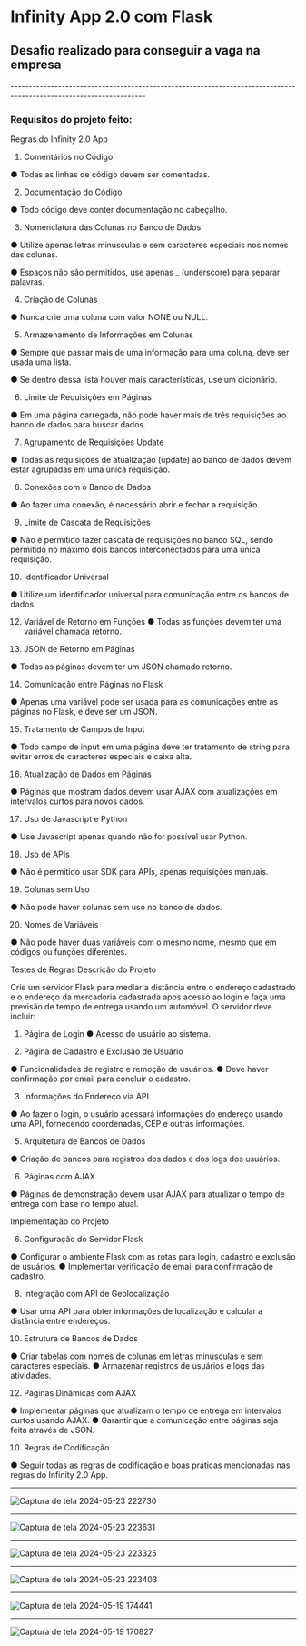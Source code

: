 <h1>Infinity App 2.0 com Flask</h1>
<h2>Desafio realizado para conseguir a vaga na empresa</h2>
-------------------------------------------------------------------------------------------------------------------
<h3>
  Requisitos do projeto feito:
</h3>

Regras do Infinity 2.0 App

1. Comentários no Código
   
● Todas as linhas de código devem ser comentadas.

2. Documentação do Código
   
● Todo código deve conter documentação no cabeçalho.

3. Nomenclatura das Colunas no Banco de Dados
   
● Utilize apenas letras minúsculas e sem caracteres especiais nos nomes das
colunas.

● Espaços não são permitidos, use apenas _ (underscore) para separar
palavras.

4. Criação de Colunas
   
● Nunca crie uma coluna com valor NONE ou NULL.

5. Armazenamento de Informações em Colunas
   
● Sempre que passar mais de uma informação para uma coluna, deve ser
usada uma lista.

● Se dentro dessa lista houver mais características, use um dicionário.

6. Limite de Requisições em Páginas

● Em uma página carregada, não pode haver mais de três requisições ao
banco de dados para buscar dados.

7. Agrupamento de Requisições Update
   
● Todas as requisições de atualização (update) ao banco de dados devem
estar agrupadas em uma única requisição.

8. Conexões com o Banco de Dados
  
● Ao fazer uma conexão, é necessário abrir e fechar a requisição.

9. Limite de Cascata de Requisições
    
● Não é permitido fazer cascata de requisições no banco SQL, sendo permitido
no máximo dois bancos interconectados para uma única requisição.

10. Identificador Universal
    
● Utilize um identificador universal para comunicação entre os bancos de
dados.

12. Variável de Retorno em Funções
● Todas as funções devem ter uma variável chamada retorno.

13. JSON de Retorno em Páginas
    
● Todas as páginas devem ter um JSON chamado retorno.

14. Comunicação entre Páginas no Flask
    
● Apenas uma variável pode ser usada para as comunicações entre as páginas
no Flask, e deve ser um JSON.

15. Tratamento de Campos de Input
    
● Todo campo de input em uma página deve ter tratamento de string para
evitar erros de caracteres especiais e caixa alta.

16. Atualização de Dados em Páginas
    
● Páginas que mostram dados devem usar AJAX com atualizações em
intervalos curtos para novos dados.

17. Uso de Javascript e Python
    
● Use Javascript apenas quando não for possível usar Python.

18. Uso de APIs
    
● Não é permitido usar SDK para APIs, apenas requisições manuais.

19. Colunas sem Uso
    
● Não pode haver colunas sem uso no banco de dados.

20. Nomes de Variáveis
    
● Não pode haver duas variáveis com o mesmo nome, mesmo que em códigos
ou funções diferentes.

Testes de Regras
Descrição do Projeto

Crie um servidor Flask para mediar a distância entre o endereço cadastrado e o endereço
da mercadoria cadastrada apos acesso ao login e faça uma previsão de tempo de entrega
usando um automóvel. O servidor deve incluir:

1. Página de Login
● Acesso do usuário ao sistema.

2. Página de Cadastro e Exclusão de Usuário
   
● Funcionalidades de registro e remoção de usuários.
● Deve haver confirmação por email para concluir o cadastro.

3. Informações do Endereço via API
   
● Ao fazer o login, o usuário acessará informações do endereço usando uma
API, fornecendo coordenadas, CEP e outras informações.

5. Arquitetura de Bancos de Dados
   
● Criação de bancos para registros dos dados e dos logs dos usuários.

6. Páginas com AJAX
   
● Páginas de demonstração devem usar AJAX para atualizar o tempo de
entrega com base no tempo atual.

Implementação do Projeto

6. Configuração do Servidor Flask
   
● Configurar o ambiente Flask com as rotas para login, cadastro e exclusão de
usuários.
● Implementar verificação de email para confirmação de cadastro.

8. Integração com API de Geolocalização
   
● Usar uma API para obter informações de localização e calcular a distância
entre endereços.

10. Estrutura de Bancos de Dados
    
● Criar tabelas com nomes de colunas em letras minúsculas e sem caracteres
especiais.
● Armazenar registros de usuários e logs das atividades.

12. Páginas Dinâmicas com AJAX
   
● Implementar páginas que atualizam o tempo de entrega em intervalos curtos
usando AJAX.
● Garantir que a comunicação entre páginas seja feita através de JSON.

10. Regras de Codificação
    
● Seguir todas as regras de codificação e boas práticas mencionadas nas
regras do Infinity 2.0 App.


------------------------------------------------------------------------

![Captura de tela 2024-05-23 222730](https://github.com/DevGustavoGantois/App_Infinity_2.0_Estagio_Desafio/assets/123424700/50d59edf-50f3-4c3a-ac51-d12a2d331d86)


-------------------------------------------------------------------------


![Captura de tela 2024-05-23 223631](https://github.com/DevGustavoGantois/App_Infinity_2.0_Estagio_Desafio/assets/123424700/0de4174f-093b-451a-a271-7e48718027fd)


-------------------------------------------------------------------------


![Captura de tela 2024-05-23 223325](https://github.com/DevGustavoGantois/App_Infinity_2.0_Estagio_Desafio/assets/123424700/f168dfe8-39a4-4d47-a26e-50b21839444f)


-------------------------------------------------------------------------


![Captura de tela 2024-05-23 223403](https://github.com/DevGustavoGantois/App_Infinity_2.0_Estagio_Desafio/assets/123424700/ca8e2578-c6d9-45e3-9ad8-eaea0d0f575e)


--------------------------------------------------------------------------

![Captura de tela 2024-05-19 174441](https://github.com/DevGustavoGantois/App_Infinity_2.0_Estagio_Desafio/assets/123424700/f3979691-dbe5-4ddf-9b5d-8d902ecded8f)


---------------------------------------------------------------------------

![Captura de tela 2024-05-19 170827](https://github.com/DevGustavoGantois/App_Infinity_2.0_Estagio_Desafio/assets/123424700/872552bc-0625-4a08-b6f1-51b43bf894bd)
